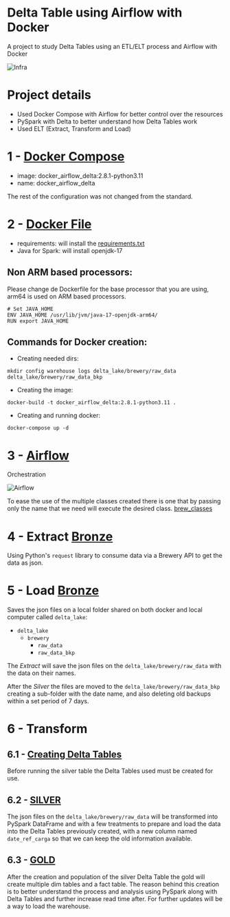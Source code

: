 # Delta Table using Airflow with Docker
A project to study Delta Tables using an ETL/ELT process and Airflow with Docker

![Infra](https://github.com/MatheusFBasso/DockerAirflowSparkDeltaTables/assets/62318283/f83de518-0209-4ca5-a670-e02db5c17ce2)

# Project details
- Used Docker Compose with Airflow for better control over the resources
- PySpark with Delta to better understand how Delta Tables work
- Used ELT (Extract, Transform and Load)

# 1 - [Docker Compose](docker-compose.yaml)
- image: docker_airflow_delta:2.8.1-python3.11
- name: docker_airflow_delta

The rest of the configuration was not changed from the standard.

# 2 - [Docker File](Dockerfile)
- requirements: will install the [requirements.txt](requirements.txt)
- Java for Spark: will install openjdk-17

## Non ARM based processors:
  Please change de Dockerfile for the base processor that you are using,
  arm64 is used on ARM based processors.
  ```
  # Set JAVA_HOME
  ENV JAVA_HOME /usr/lib/jvm/java-17-openjdk-arm64/
  RUN export JAVA_HOME
  ```

## Commands for Docker creation:
- Creating needed dirs:
```
mkdir config warehouse logs delta_lake/brewery/raw_data delta_lake/brewery/raw_data_bkp
```

- Creating the image:

```
docker-build -t docker_airflow_delta:2.8.1-python3.11 .
```

- Creating and running docker:

```
docker-compose up -d
```

# 3 - [Airflow](dags/brew_dag.py)

Orchestration

![Airflow](https://github.com/MatheusFBasso/DockerAirflowSparkDeltaTables/assets/62318283/d3fd8a72-26c8-4fd1-8c23-b0c3a620c65a)

To ease the use of the multiple classes created there is one that by passing only the name that we need will execute the desired class. [brew_classes](plugins/lib/brewery/delta/brew_classes.py)

# 4 - Extract [Bronze](plugins/lib/brewery/api_breweries/get_data_breweries.py)

Using Python's `request` library to consume data via a Brewery API to get the data as json.

# 5 - Load [Bronze](plugins/lib/brewery/delta/clean_raw_data.py)

Saves the json files on a local folder shared on both docker and local computer called `delta_lake`:
  - `delta_lake`
    - `brewery`
      - `raw_data`
      - `raw_data_bkp`
   
The *Extract* will save the json files on the `delta_lake/brewery/raw_data` with the data on their names.

After the *Silver* the files are moved to the `delta_lake/brewery/raw_data_bkp` creating a sub-folder with the date name, and also deleting old backups within a set period of 7 days.

# 6 - Transform

## 6.1 - [Creating Delta Tables](plugins/lib/brewery/delta/SetDeltaTables.py)

Before running the silver table the Delta Tables used must be created for use.

## 6.2 - [SILVER](plugins/lib/brewery/delta/raw_files_to_silver.py)

The json files on the `delta_lake/brewery/raw_data` will be transformed into PySpark DataFrame and with a few treatments to prepare and load the data into the Delta Tables previously created, with a new column named `date_ref_carga` so that we can keep the old information available.

## 6.3 - [GOLD](plugins/lib/brewery/delta/silver_to_gold.py)

After the creation and population of the silver Delta Table the gold will create multiple dim tables and a fact table. The reason behind this creation is to better understand the process and analysis using PySpark along with Delta Tables and further increase read time after.
For further updates will be a way to load the warehouse.
